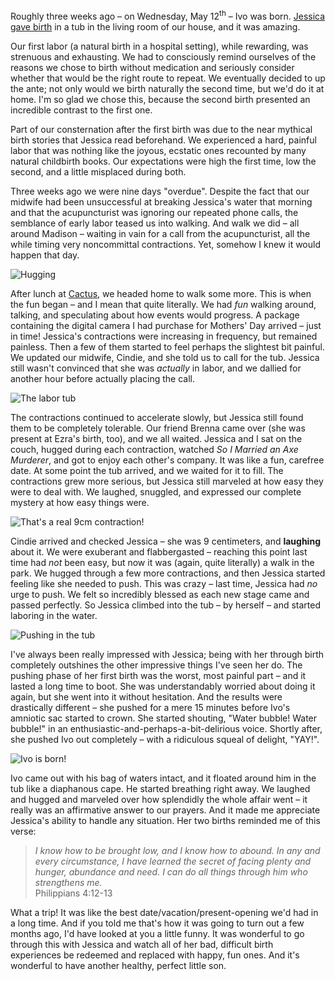 Roughly three weeks ago &ndash; on Wednesday, May 12<sup>th</sup> &ndash; Ivo was born. [Jessica gave birth](http://jeskybera.blogspot.com/2010/05/birth-story.html) in a tub in the living room of our house, and it was amazing.

Our first labor (a natural birth in a hospital setting), while rewarding, was strenuous and exhausting. We had to consciously remind ourselves of the reasons we chose to birth without medication and seriously consider whether that would be the right route to repeat. We eventually decided to up the ante; not only would we birth naturally the second time, but we'd do it at home. I'm so glad we chose this, because the second birth presented an incredible contrast to the first one.

Part of our consternation after the first birth was due to the near mythical birth stories that Jessica read beforehand. We experienced a hard, painful labor that was nothing like the joyous, ecstatic ones recounted by many natural childbirth books. Our expectations were high the first time, low the second, and a little misplaced during both.

Three weeks ago we were nine days "overdue". Despite the fact that our midwife had been unsuccessful at breaking Jessica's water that morning and that the acupuncturist was ignoring our repeated phone calls, the semblance of early labor teased us into walking. And walk we did &ndash; all around Madison &ndash; waiting in vain for a call from the acupuncturist, all the while timing very noncommittal contractions. Yet, somehow I knew it would happen that day.

![Hugging](http://threebrothers.org/brendan/images/ivo-birth/01.jpg)

After lunch at [Cactus](http://www.urbanspoon.com/r/1/1130/restaurant/Madison-Park/Cactus-Madison-Park-Seattle), we headed home to walk some more. This is when the fun began &ndash; and I mean that quite literally. We had *fun* walking around, talking, and speculating about how events would progress. A package containing the digital camera I had purchase for Mothers' Day arrived &ndash; just in time! Jessica's contractions were increasing in frequency, but remained painless. Then a few of them started to feel perhaps the slightest bit painful. We updated our midwife, Cindie, and she told us to call for the tub. Jessica still wasn't convinced that she was *actually* in labor, and we dallied for another hour before actually placing the call.

![The labor tub](http://threebrothers.org/brendan/images/ivo-birth/02.jpg)

The contractions continued to accelerate slowly, but Jessica still found them to be completely tolerable. Our friend Brenna came over (she was present at Ezra's birth, too), and we all waited. Jessica and I sat on the couch, hugged during each contraction, watched *So I Married an Axe Murderer*, and got to enjoy each other's company. It was like a fun, carefree date. At some point the tub arrived, and we waited for it to fill. The contractions grew more serious, but Jessica still marveled at how easy they were to deal with. We laughed, snuggled, and expressed our complete mystery at how easy things were.

![That's a real 9cm contraction!](http://threebrothers.org/brendan/images/ivo-birth/03.jpg)

Cindie arrived and checked Jessica &ndash; she was 9 centimeters, and **laughing** about it. We were exuberant and flabbergasted &ndash; reaching this point last time had *not* been easy, but now it was (again, quite literally) a walk in the park. We hugged through a few more contractions, and then Jessica started feeling like she needed to push. This was crazy &ndash; last time, Jessica had *no* urge to push. We felt so incredibly blessed as each new stage came and passed perfectly. So Jessica climbed into the tub &ndash; by herself &ndash; and started laboring in the water.

![Pushing in the tub](http://threebrothers.org/brendan/images/ivo-birth/04.jpg)

I've always been really impressed with Jessica; being with her through birth completely outshines the other impressive things I've seen her do. The pushing phase of her first birth was the worst, most painful part &ndash; and it lasted a long time to boot. She was understandably worried about doing it again, but she went into it without hesitation. And the results were drastically different &ndash; she pushed for a mere 15 minutes before Ivo's amniotic sac started to crown. She started shouting, "Water bubble! Water bubble!" in an enthusiastic-and-perhaps-a-bit-delirious voice. Shortly after, she pushed Ivo out completely &ndash; with a ridiculous squeal of delight, "YAY!".

![Ivo is born!](http://threebrothers.org/brendan/images/ivo-birth/05.jpg)

Ivo came out with his bag of waters intact, and it floated around him in the tub like a diaphanous cape. He started breathing right away. We laughed and hugged and marveled over how splendidly the whole affair went &ndash; it really was an affirmative answer to our prayers. And it made me appreciate Jessica's ability to handle any situation. Her two births reminded me of this verse:

> *I know how to be brought low, and I know how to abound. In any and every circumstance, I have learned the secret of facing plenty and hunger, abundance and need. I can do all things through him who strengthens me.*
> <br/>Philippians 4:12-13

What a trip! It was like the best date/vacation/present-opening we'd had in a long time. And if you told me that's how it was going to turn out a few months ago, I'd have looked at you a little funny. It was wonderful to go through this with Jessica and watch all of her bad, difficult birth experiences be redeemed and replaced with happy, fun ones. And it's wonderful to have another healthy, perfect little son.
